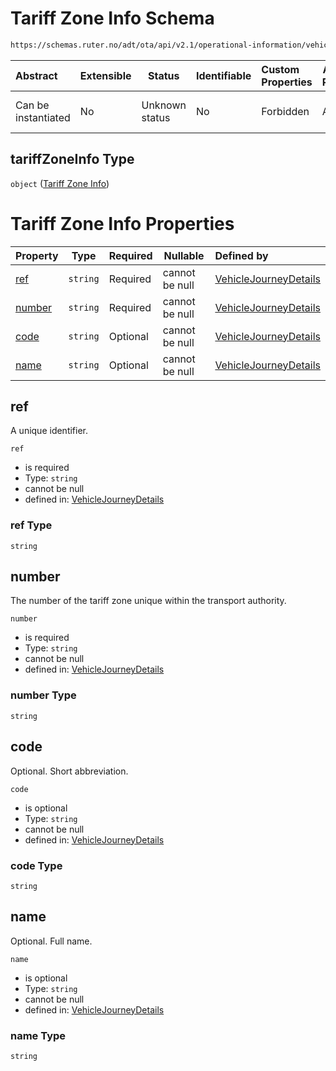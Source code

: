 # Tariff Zone Info Schema

```txt
https://schemas.ruter.no/adt/ota/api/v2.1/operational-information/vehicle-journey-details.json#/definitions/tariffZoneInfo
```




| Abstract            | Extensible | Status         | Identifiable | Custom Properties | Additional Properties | Access Restrictions | Defined In                                                                                                                 |
| :------------------ | ---------- | -------------- | ------------ | :---------------- | --------------------- | ------------------- | -------------------------------------------------------------------------------------------------------------------------- |
| Can be instantiated | No         | Unknown status | No           | Forbidden         | Allowed               | none                | [vehicle-journey-details.json\*](../../schema/operational-information/vehicle-journey-details.json "open original schema") |

## tariffZoneInfo Type

`object` ([Tariff Zone Info](vehicle-journey-details-definitions-tariff-zone-info.md))

# Tariff Zone Info Properties

| Property          | Type     | Required | Nullable       | Defined by                                                                                                                                                                                                                                             |
| :---------------- | -------- | -------- | -------------- | :----------------------------------------------------------------------------------------------------------------------------------------------------------------------------------------------------------------------------------------------------- |
| [ref](#ref)       | `string` | Required | cannot be null | [VehicleJourneyDetails](vehicle-journey-details-definitions-tariff-zone-info-properties-ref.md "https&#x3A;//schemas.ruter.no/adt/ota/api/v2.1/operational-information/vehicle-journey-details.json#/definitions/tariffZoneInfo/properties/ref")       |
| [number](#number) | `string` | Required | cannot be null | [VehicleJourneyDetails](vehicle-journey-details-definitions-tariff-zone-info-properties-number.md "https&#x3A;//schemas.ruter.no/adt/ota/api/v2.1/operational-information/vehicle-journey-details.json#/definitions/tariffZoneInfo/properties/number") |
| [code](#code)     | `string` | Optional | cannot be null | [VehicleJourneyDetails](vehicle-journey-details-definitions-tariff-zone-info-properties-code.md "https&#x3A;//schemas.ruter.no/adt/ota/api/v2.1/operational-information/vehicle-journey-details.json#/definitions/tariffZoneInfo/properties/code")     |
| [name](#name)     | `string` | Optional | cannot be null | [VehicleJourneyDetails](vehicle-journey-details-definitions-tariff-zone-info-properties-name.md "https&#x3A;//schemas.ruter.no/adt/ota/api/v2.1/operational-information/vehicle-journey-details.json#/definitions/tariffZoneInfo/properties/name")     |

## ref

A unique identifier.


`ref`

-   is required
-   Type: `string`
-   cannot be null
-   defined in: [VehicleJourneyDetails](vehicle-journey-details-definitions-tariff-zone-info-properties-ref.md "https&#x3A;//schemas.ruter.no/adt/ota/api/v2.1/operational-information/vehicle-journey-details.json#/definitions/tariffZoneInfo/properties/ref")

### ref Type

`string`

## number

The number of the tariff zone unique within the transport authority.


`number`

-   is required
-   Type: `string`
-   cannot be null
-   defined in: [VehicleJourneyDetails](vehicle-journey-details-definitions-tariff-zone-info-properties-number.md "https&#x3A;//schemas.ruter.no/adt/ota/api/v2.1/operational-information/vehicle-journey-details.json#/definitions/tariffZoneInfo/properties/number")

### number Type

`string`

## code

Optional. Short abbreviation.


`code`

-   is optional
-   Type: `string`
-   cannot be null
-   defined in: [VehicleJourneyDetails](vehicle-journey-details-definitions-tariff-zone-info-properties-code.md "https&#x3A;//schemas.ruter.no/adt/ota/api/v2.1/operational-information/vehicle-journey-details.json#/definitions/tariffZoneInfo/properties/code")

### code Type

`string`

## name

Optional. Full name.


`name`

-   is optional
-   Type: `string`
-   cannot be null
-   defined in: [VehicleJourneyDetails](vehicle-journey-details-definitions-tariff-zone-info-properties-name.md "https&#x3A;//schemas.ruter.no/adt/ota/api/v2.1/operational-information/vehicle-journey-details.json#/definitions/tariffZoneInfo/properties/name")

### name Type

`string`
